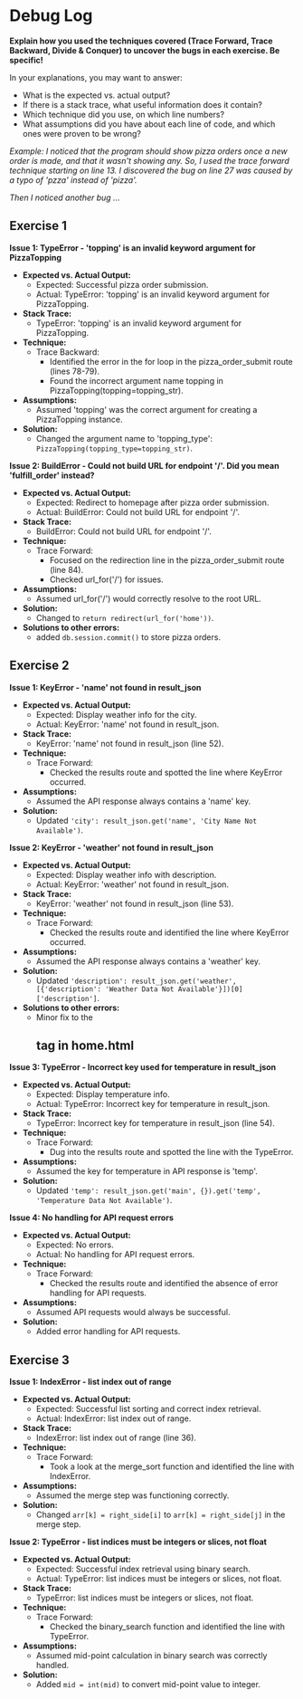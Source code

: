 # Debug Log

**Explain how you used the techniques covered (Trace Forward, Trace Backward, Divide & Conquer) to uncover the bugs in each exercise. Be specific!**

In your explanations, you may want to answer:

- What is the expected vs. actual output?
- If there is a stack trace, what useful information does it contain?
- Which technique did you use, on which line numbers?
- What assumptions did you have about each line of code, and which ones were proven to be wrong?

_Example: I noticed that the program should show pizza orders once a new order is made, and that it wasn't showing any. So, I used the trace forward technique starting on line 13. I discovered the bug on line 27 was caused by a typo of 'pzza' instead of 'pizza'._

_Then I noticed another bug ..._

## Exercise 1

**Issue 1: TypeError - 'topping' is an invalid keyword argument for PizzaTopping**

- **Expected vs. Actual Output:**
  - Expected: Successful pizza order submission.
  - Actual: TypeError: 'topping' is an invalid keyword argument for PizzaTopping.
- **Stack Trace:**
  - TypeError: 'topping' is an invalid keyword argument for PizzaTopping.
- **Technique:**
  - Trace Backward:
    - Identified the error in the for loop in the pizza_order_submit route (lines 78-79).
    - Found the incorrect argument name topping in PizzaTopping(topping=topping_str).
- **Assumptions:**
  - Assumed 'topping' was the correct argument for creating a PizzaTopping instance.
- **Solution:**
  - Changed the argument name to 'topping_type': `PizzaTopping(topping_type=topping_str)`.

**Issue 2: BuildError - Could not build URL for endpoint '/'. Did you mean 'fulfill_order' instead?**
- **Expected vs. Actual Output:**
  - Expected: Redirect to homepage after pizza order submission.
  - Actual: BuildError: Could not build URL for endpoint '/'.
- **Stack Trace:**
  - BuildError: Could not build URL for endpoint '/'.
- **Technique:**
  - Trace Forward:
    - Focused on the redirection line in the pizza_order_submit route (line 84).
    - Checked url_for('/') for issues.
- **Assumptions:**
  - Assumed url_for('/') would correctly resolve to the root URL.
- **Solution:**
  - Changed to `return redirect(url_for('home'))`.
- **Solutions to other errors:**
  - added `db.session.commit()` to store pizza orders.

## Exercise 2

**Issue 1: KeyError - 'name' not found in result_json**

- **Expected vs. Actual Output:**
  - Expected: Display weather info for the city.
  - Actual: KeyError: 'name' not found in result_json.
- **Stack Trace:**
  - KeyError: 'name' not found in result_json (line 52).
- **Technique:**
  - Trace Forward:
    - Checked the results route and spotted the line where KeyError occurred.
- **Assumptions:**
  - Assumed the API response always contains a 'name' key.
- **Solution:**
  - Updated `'city': result_json.get('name', 'City Name Not Available')`.

**Issue 2: KeyError - 'weather' not found in result_json**

- **Expected vs. Actual Output:**
  - Expected: Display weather info with description.
  - Actual: KeyError: 'weather' not found in result_json.
- **Stack Trace:**
  - KeyError: 'weather' not found in result_json (line 53).
- **Technique:**
  - Trace Forward:
    - Checked the results route and identified the line where KeyError occurred.
- **Assumptions:**
  - Assumed the API response always contains a 'weather' key.
- **Solution:**
  - Updated `'description': result_json.get('weather', [{'description': 'Weather Data Not Available'}])[0]['description']`.
- **Solutions to other errors:**
  - Minor fix to the <h2> tag in home.html

**Issue 3: TypeError - Incorrect key used for temperature in result_json**

- **Expected vs. Actual Output:**
  - Expected: Display temperature info.
  - Actual: TypeError: Incorrect key for temperature in result_json.
- **Stack Trace:**
  - TypeError: Incorrect key for temperature in result_json (line 54).
- **Technique:**
  - Trace Forward:
    - Dug into the results route and spotted the line with the TypeError.
- **Assumptions:**
  - Assumed the key for temperature in API response is 'temp'.
- **Solution:**
  - Updated `'temp': result_json.get('main', {}).get('temp', 'Temperature Data Not Available')`.

**Issue 4: No handling for API request errors**

- **Expected vs. Actual Output:**
  - Expected: No errors.
  - Actual: No handling for API request errors.
- **Technique:**
  - Trace Forward:
    - Checked the results route and identified the absence of error handling for API requests.
- **Assumptions:**
  - Assumed API requests would always be successful.
- **Solution:**
  - Added error handling for API requests.

## Exercise 3

**Issue 1: IndexError - list index out of range**

- **Expected vs. Actual Output:**
  - Expected: Successful list sorting and correct index retrieval.
  - Actual: IndexError: list index out of range.
- **Stack Trace:**
  - IndexError: list index out of range (line 36).
- **Technique:**
  - Trace Forward:
    - Took a look at the merge_sort function and identified the line with IndexError.
- **Assumptions:**
  - Assumed the merge step was functioning correctly.
- **Solution:**
  - Changed `arr[k] = right_side[i]` to `arr[k] = right_side[j]` in the merge step.

**Issue 2: TypeError - list indices must be integers or slices, not float**

- **Expected vs. Actual Output:**
  - Expected: Successful index retrieval using binary search.
  - Actual: TypeError: list indices must be integers or slices, not float.
- **Stack Trace:**
  - TypeError: list indices must be integers or slices, not float.
- **Technique:**
  - Trace Forward:
    - Checked the binary_search function and identified the line with TypeError.
- **Assumptions:**
  - Assumed mid-point calculation in binary search was correctly handled.
- **Solution:**
  - Added `mid = int(mid)` to convert mid-point value to integer.
